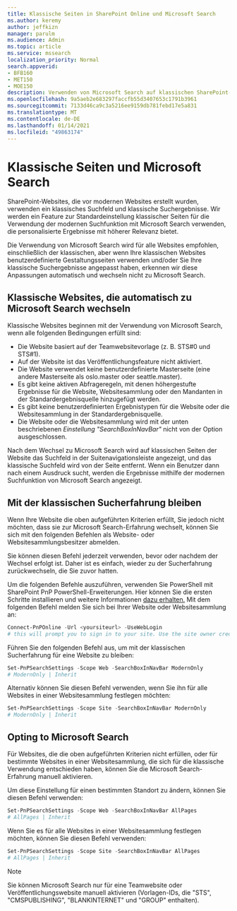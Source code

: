 ```yaml
---
title: Klassische Seiten in SharePoint Online und Microsoft Search
ms.author: keremy
author: jeffkizn
manager: parulm
ms.audience: Admin
ms.topic: article
ms.service: mssearch
localization_priority: Normal
search.appverid:
- BFB160
- MET150
- MOE150
description: Verwenden von Microsoft Search auf klassischen SharePoint-Seiten
ms.openlocfilehash: 9a5aeb2e683297faccfb55d3407653c1791b3961
ms.sourcegitcommit: 7133d46ca9c3a5216ee9159db781febd17e5a831
ms.translationtype: MT
ms.contentlocale: de-DE
ms.lasthandoff: 01/14/2021
ms.locfileid: "49863174"
---
```

# <a name="classic-pages-and-microsoft-search"></a>Klassische Seiten und Microsoft Search

SharePoint-Websites, die vor modernen Websites erstellt wurden, verwenden ein klassisches Suchfeld und klassische Suchergebnisse. Wir werden ein Feature zur Standardeinstellung klassischer Seiten für die Verwendung der modernen Suchfunktion mit Microsoft Search verwenden, die personalisierte Ergebnisse mit höherer Relevanz bietet.

Die Verwendung von Microsoft Search wird für alle Websites empfohlen, einschließlich der klassischen, aber wenn Ihre klassischen Websites benutzerdefinierte Gestaltungsseiten verwenden und/oder Sie Ihre klassische Suchergebnisse angepasst haben, erkennen wir diese Anpassungen automatisch und wechseln nicht zu Microsoft Search.

## <a name="classic-sites-that-will-automatically-switch-to-microsoft-search"></a>Klassische Websites, die automatisch zu Microsoft Search wechseln

Klassische Websites beginnen mit der Verwendung von Microsoft Search, wenn alle folgenden Bedingungen erfüllt sind:

* Die Website basiert auf der Teamwebsitevorlage (z. B. STS#0 und STS#1).
* Auf der Website ist das Veröffentlichungsfeature nicht aktiviert.
* Die Website verwendet keine benutzerdefinierte Masterseite (eine andere Masterseite als oslo.master oder seattle.master).
* Es gibt keine aktiven Abfrageregeln, mit denen höhergestufte Ergebnisse für die Website, Websitesammlung oder den Mandanten in der Standardergebnisquelle hinzugefügt werden.
* Es gibt keine benutzerdefinierten Ergebnistypen für die Website oder die Websitesammlung in der Standardergebnisquelle.
* Die Website oder die Websitesammlung wird mit der unten beschriebenen *Einstellung "SearchBoxInNavBar"* nicht von der Option ausgeschlossen.

Nach dem Wechsel zu Microsoft Search wird auf klassischen Seiten der Website das Suchfeld in der Suitenavigationsleiste angezeigt, und das klassische Suchfeld wird von der Seite entfernt. Wenn ein Benutzer dann nach einem Ausdruck sucht, werden die Ergebnisse mithilfe der modernen Suchfunktion von Microsoft Search angezeigt.

## <a name="staying-with-the-classic-search-experience"></a>Mit der klassischen Sucherfahrung bleiben

Wenn Ihre Website die oben aufgeführten Kriterien erfüllt, Sie jedoch nicht möchten, dass sie zur Microsoft Search-Erfahrung wechselt, können Sie sich mit den folgenden Befehlen als Website- oder Websitesammlungsbesitzer abmelden.

Sie können diesen Befehl jederzeit verwenden, bevor oder nachdem der Wechsel erfolgt ist. Daher ist es einfach, wieder zu der Sucherfahrung zurückwechseln, die Sie zuvor hatten.

Um die folgenden Befehle auszuführen, verwenden Sie PowerShell mit SharePoint PnP PowerShell-Erweiterungen. Hier können Sie die ersten Schritte installieren und weitere Informationen [dazu erhalten.](https://docs.microsoft.com/powershell/sharepoint/sharepoint-pnp/sharepoint-pnp-cmdlets?view=sharepoint-ps) Mit dem folgenden Befehl melden Sie sich bei Ihrer Website oder Websitesammlung an:

```powershell
Connect-PnPOnline -Url <yoursiteurl> -UseWebLogin
# this will prompt you to sign in to your site. Use the site owner credentials.
```

Führen Sie den folgenden Befehl aus, um mit der klassischen Sucherfahrung für eine Website zu bleiben:

```powershell
Set-PnPSearchSettings -Scope Web -SearchBoxInNavBar ModernOnly
# ModernOnly | Inherit
```

Alternativ können Sie diesen Befehl verwenden, wenn Sie ihn für alle Websites in einer Websitesammlung festlegen möchten:

```powershell
Set-PnPSearchSettings -Scope Site -SearchBoxInNavBar ModernOnly
# ModernOnly | Inherit
```

## <a name="opting-into-microsoft-search"></a>Opting to Microsoft Search

Für Websites, die die oben aufgeführten Kriterien nicht erfüllen, oder für bestimmte Websites in einer Websitesammlung, die sich für die klassische Verwendung entschieden haben, können Sie die Microsoft Search-Erfahrung manuell aktivieren.

Um diese Einstellung für einen bestimmten Standort zu ändern, können Sie diesen Befehl verwenden:

```powershell
Set-PnPSearchSettings -Scope Web -SearchBoxInNavBar AllPages
# AllPages | Inherit
```

Wenn Sie es für alle Websites in einer Websitesammlung festlegen möchten, können Sie diesen Befehl verwenden:

```powershell
Set-PnPSearchSettings -Scope Site -SearchBoxInNavBar AllPages
# AllPages | Inherit
```

> [!NOTE]
> Sie können Microsoft Search nur für eine Teamwebsite oder Veröffentlichungswebsite manuell aktivieren (Vorlagen-IDs, die "STS", "CMSPUBLISHING", "BLANKINTERNET" und "GROUP" enthalten).
